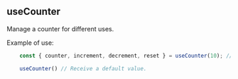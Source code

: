 ## useCounter

Manage a counter for different uses.

Example of use:
```js
    const { counter, increment, decrement, reset } = useCounter(10); // Setting the counter that starts at 10.

    useCounter() // Receive a default value.
```
